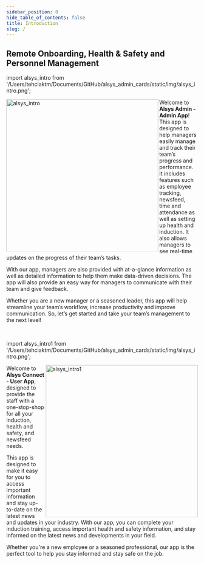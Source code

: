 ```yaml
---
sidebar_position: 0
hide_table_of_contents: false
title: Introduction
slug: /
---
```


<summary>
<h2>Remote Onboarding,
 Health & Safety and
 Personnel Management</h2>


</summary>


import alsys_intro from '/Users/tehciaktm/Documents/GitHub/alsys_admin_cards/static/img/alsys_intro.png';

<img align="left" src={alsys_intro} alt="alsys_intro" width="400"/>

<p>Welcome to <b>Alsys Admin - Admin App</b>! This app is designed to help managers easily manage and track their team’s progress and performance. 
It includes features such as employee tracking, newsfeed, time and attendance as well as setting up health and induction. It also allows managers to see real-time updates on the progress of their team’s tasks. </p>

<p>With our app, managers are also provided with at-a-glance information as well as detailed information to help them make data-driven decisions. The app will also provide an easy way for managers to communicate with their team and give feedback.</p>

<p>Whether you are a new manager or a seasoned leader, this app will help streamline your team’s workflow, increase productivity and improve communication. So, let’s get started and take your team’s management to the next level! </p>

<br/>

import alsys_intro1 from '/Users/tehciaktm/Documents/GitHub/alsys_admin_cards/static/img/alsys_intro.png';

<img align="right" src={alsys_intro1} alt="alsys_intro1" width="400"/>

<p>Welcome to <b>Alsys Connect - User App</b>, designed to provide the staff with a one-stop-shop for all your induction, health and safety, and newsfeed needs.</p>

<p>This app is designed to make it easy for you to access important information and stay up-to-date on the latest news and updates in your industry. With our app, you can complete your induction training, access important health and safety information, and stay informed on the latest news and developments in your field. </p>

<p>Whether you're a new employee or a seasoned professional, our app is the perfect tool to help you stay informed and stay safe on the job. </p>
